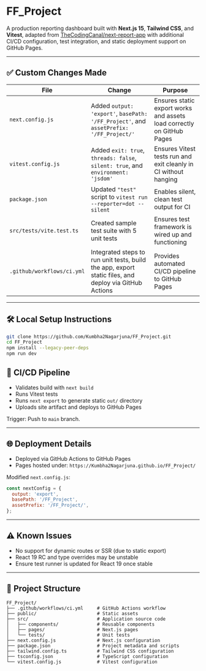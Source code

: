 # FF\_Project

A production reporting dashboard built with **Next.js 15**, **Tailwind CSS**, and **Vitest**, adapted from [TheCodingCanal/next-report-app](https://github.com/TheCodingCanal/next-report-app) with additional CI/CD configuration, test integration, and static deployment support on GitHub Pages.

---

## ✅ Custom Changes Made

| File                       | Change                                                                                                | Purpose                                                               |
| -------------------------- | ----------------------------------------------------------------------------------------------------- | --------------------------------------------------------------------- |
| `next.config.js`           | Added `output: 'export'`, `basePath: '/FF_Project'`, and `assetPrefix: '/FF_Project/'`                | Ensures static export works and assets load correctly on GitHub Pages |
| `vitest.config.js`         | Added `exit: true`, `threads: false`, `silent: true`, and `environment: 'jsdom'`                      | Ensures Vitest tests run and exit cleanly in CI without hanging       |
| `package.json`             | Updated `"test"` script to `vitest run --reporter=dot --silent`                                       | Enables silent, clean test output for CI                              |
| `src/tests/vite.test.ts`   | Created sample test suite with 5 unit tests                                                           | Ensures test framework is wired up and functioning                    |
| `.github/workflows/ci.yml` | Integrated steps to run unit tests, build the app, export static files, and deploy via GitHub Actions | Provides automated CI/CD pipeline to GitHub Pages                     |

---

## 🛠️ Local Setup Instructions

```bash
git clone https://github.com/Kumbha2Nagarjuna/FF_Project.git
cd FF_Project
npm install --legacy-peer-deps
npm run dev
```
## 🔄 CI/CD Pipeline

* Validates build with `next build`
* Runs Vitest tests
* Runs `next export` to generate static `out/` directory
* Uploads site artifact and deploys to GitHub Pages

Trigger: Push to `main` branch.

---

## 🌐 Deployment Details

* Deployed via GitHub Actions to GitHub Pages
* Pages hosted under:
  `https://Kumbha2Nagarjuna.github.io/FF_Project/`

Modified `next.config.js`:

```js
const nextConfig = {
  output: 'export',
  basePath: '/FF_Project',
  assetPrefix: '/FF_Project/',
};
```

---

## ⚠️ Known Issues

* No support for dynamic routes or SSR (due to static export)
* React 19 RC and type overrides may be unstable
* Ensure test runner is updated for React 19 once stable

---


## 📁 Project Structure

```
FF_Project/
├── .github/workflows/ci.yml     # GitHub Actions workflow
├── public/                      # Static assets
├── src/                         # Application source code
│   ├── components/              # Reusable components
│   ├── pages/                   # Next.js pages
│   └── tests/                   # Unit tests
├── next.config.js               # Next.js configuration
├── package.json                 # Project metadata and scripts
├── tailwind.config.ts           # Tailwind CSS configuration
├── tsconfig.json                # TypeScript configuration
└── vitest.config.js             # Vitest configuration
```
